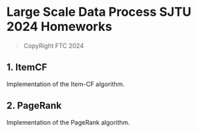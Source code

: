 # Large Scale Data Process SJTU 2024 Homeworks

> CopyRight FTC 2024

## 1. ItemCF

Implementation of the Item-CF algorithm.

## 2. PageRank

Implementation of the PageRank algorithm.
